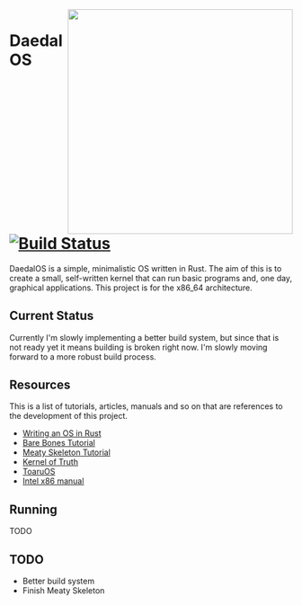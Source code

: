 <img src=http://i.imgur.com/rX08oeR.jpg width=400 align=right>

# DaedalOS [![Build Status](https://travis-ci.org/bemeurer/daedalos.svg?branch=master)](https://travis-ci.org/bemeurer/daedalos)

DaedalOS is a simple, minimalistic OS written in Rust. The aim of this is to
create a small, self-written kernel that can run basic programs and, one day,
graphical applications. This project is for the x86_64 architecture.

## Current Status

Currently I'm slowly implementing a better build system, but since that is not
ready yet it means building is broken right now. I'm slowly moving forward to 
a more robust build process.

## Resources

This is a list of tutorials, articles, manuals and so on that are
references to the development of this project.

-   [Writing an OS in Rust][rust]
-   [Bare Bones Tutorial][barebones]
-   [Meaty Skeleton Tutorial][meaty]
-   [Kernel of Truth][kot]
-   [ToaruOS][toaruos]
-   [Intel x86 manual][intel]

## Running

TODO

## TODO

-   Better build system
-   Finish Meaty Skeleton

[rust]: os.phil-opp.com/

[barebones]: http://wiki.osdev.org/C%2B%2B_Bare_Bones

[meaty]: http://wiki.osdev.org/User:Sortie/Meaty_Skeleton

[kot]: https://github.com/iankronquist/kernel-of-truth

[toaruos]: https://github.com/klange/toaruos

[intel]: http://www.intel.com/content/www/us/en/processors/architectures-software-developer-manuals.html
